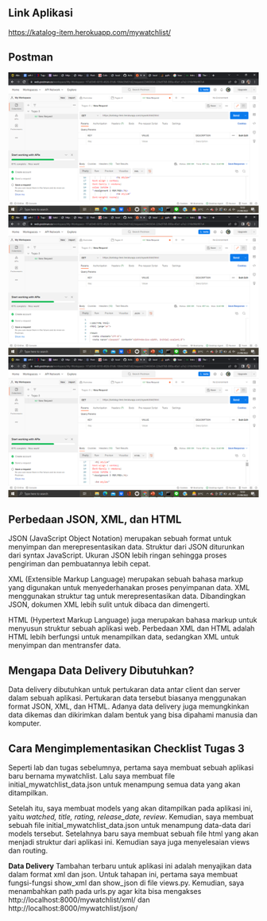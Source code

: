 ## Link Aplikasi
https://katalog-item.herokuapp.com/mywatchlist/

## Postman
![alt text](./images/postman-xml.png)
![alt text](./images/postman-json.png)
![alt text](./images/postman-html.png)

## Perbedaan JSON, XML, dan HTML
JSON (JavaScript Object Notation) merupakan sebuah format untuk menyimpan dan merepresentasikan data. Struktur dari JSON diturunkan dari syntax JavaScript. Ukuran JSON lebih ringan sehingga proses pengiriman dan pembuatannya lebih cepat.

XML (Extensible Markup Language) merupakan sebuah bahasa markup yang digunakan untuk menyederhanakan proses penyimpanan data. XML menggunakan struktur tag untuk merepresentasikan data. Dibandingkan JSON, dokumen XML lebih sulit untuk dibaca dan dimengerti.

HTML (Hypertext Markup Language) juga merupakan bahasa markup untuk menyusun struktur sebuah aplikasi web. Perbedaan XML dan HTML adalah HTML lebih berfungsi untuk menampilkan data, sedangkan XML untuk menyimpan dan mentransfer data.

## Mengapa Data Delivery Dibutuhkan?
Data delivery dibutuhkan untuk pertukaran data antar client dan server dalam sebuah aplikasi. Pertukaran data tersebut biasanya menggunakan format JSON, XML, dan HTML. Adanya data delivery juga memungkinkan data dikemas dan dikirimkan dalam bentuk yang bisa dipahami manusia dan komputer.
 
## Cara Mengimplementasikan Checklist Tugas 3
Seperti lab dan tugas sebelumnya, pertama saya membuat sebuah aplikasi baru bernama mywatchlist. Lalu saya membuat file initial_mywatchlist_data.json untuk menampung semua data yang akan ditampilkan.

Setelah itu, saya membuat models yang akan ditampilkan pada aplikasi ini, yaitu *watched, title, rating, release_date, review*. Kemudian, saya membuat sebuah file initial_mywatchlist_data.json untuk menampung data-data dari models tersebut. Setelahnya baru saya membuat sebuah file html yang akan menjadi struktur dari aplikasi ini. Kemudian saya juga menyelesaian views dan routing.

**Data Delivery** 
Tambahan terbaru untuk aplikasi ini adalah menyajikan data dalam format xml dan json. Untuk tahapan ini, pertama saya membuat fungsi-fungsi show_xml dan show_json di file views.py. Kemudian, saya menambahkan path pada urls.py agar kita bisa mengakses http://localhost:8000/mywatchlist/xml/ dan http://localhost:8000/mywatchlist/json/